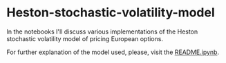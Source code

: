 # Heston-stochastic-volatility-model

In the notebooks I'll discuss various implementations of the Heston stochastic volatility model of pricing European options.

For further explanation of the model used, please, visit the [README.ipynb](https://github.com/szalmaf/Heston-stochastic-volatility-model/blob/master/README.ipynb).

